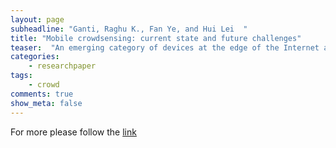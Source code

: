 ```yaml
---
layout: page 
subheadline: "Ganti, Raghu K., Fan Ye, and Hui Lei  "
title: "Mobile crowdsensing: current state and future challenges"
teaser:  "An emerging category of devices at the edge of the Internet are consumer-centric mobile sensing and computing devices, such as smartphones, music players, and in-vehicle sensors. These devices will fuel the evolution of the Internet of Things as they feed sensor data to the Internet at a societal scale. In this article, we examine a category of applications that we term mobile crowdsensing, where individuals with sensing and computing devices collectively share data and extract information to measure and map phenomena of common interest. We present a brief overview of existing mobile crowdsensing applications, explain their unique characteristics, illustrate various research challenges, and discuss possible solutions. Finally, we argue the need for a unified architecture and envision the requirements it must satisfy."
categories:
    - researchpaper  
tags:
    - crowd 
comments: true
show_meta: false
---
```


 
For more please follow the [link](http://ieeexplore.ieee.org/xpls/abs_all.jsp?arnumber=6069707&tag=1)